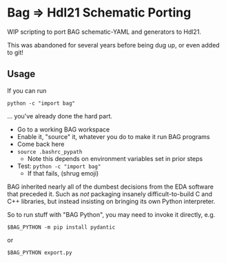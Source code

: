 
# Bag => Hdl21 Schematic Porting 

WIP scripting to port BAG schematic-YAML and generators to Hdl21. 

This was abandoned for several years before being dug up, or even added to git!

## Usage

If you can run 
```
python -c "import bag"
```
... you've already done the hard part. 

* Go to a working BAG workspace
* Enable it, "source" it, whatever you do to make it run BAG programs
* Come back here
* `source .bashrc_pypath`
  * Note this depends on environment variables set in prior steps 
* Test: `python -c "import bag"`
  * If that fails, (shrug emoji)

BAG inherited nearly all of the dumbest decisions from the EDA software that preceded it. 
Such as *not* packaging insanely difficult-to-build C and C++ libraries, 
but instead insisting on bringing its own Python interpreter. 

So to run stuff with "BAG Python", you may need to invoke it directly, e.g. 
```
$BAG_PYTHON -m pip install pydantic
```
or 
```
$BAG_PYTHON export.py
```
